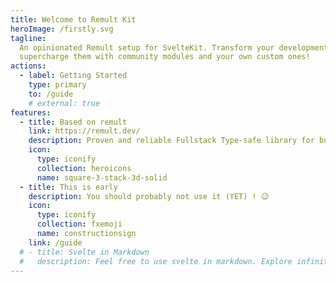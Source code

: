 ```yaml
---
title: Welcome to Remult Kit
heroImage: /firstly.svg
tagline:
  An opinionated Remult setup for SvelteKit. Transform your development workflow with built-in essentials Modules like Auth, Media, ...
  supercharge them with community modules and your own custom ones!
actions:
  - label: Getting Started
    type: primary
    to: /guide
    # external: true
features:
  - title: Based on remult
    link: https://remult.dev/
    description: Proven and reliable Fullstack Type-safe library for building web applications.
    icon:
      type: iconify
      collection: heroicons
      name: square-3-stack-3d-solid
  - title: This is early
    description: You should probably not use it (YET) ! 😉
    icon:
      type: iconify
      collection: fxemoji
      name: constructionsign
    link: /guide
  # - title: Svelte in Markdown
  #   description: Feel free to use svelte in markdown. Explore infinite possibilities.
---
```

